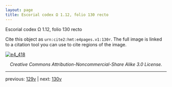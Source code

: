 ```yaml
---
layout: page
title: Escorial codex Ω 1.12, folio 130 recto
---
```


Escorial codex Ω 1.12, folio 130 recto

Cite this object as `urn:cite2:hmt:e4pages.v1:130r`.  The full image is linked to a citation tool you can use to cite regions of the image.

[![e4_418](http://www.homermultitext.org/iipsrv?IIIF=/project/homer/pyramidal/deepzoom/hmt/e4img/2017a/e4_418.tif/full/800,/0/default.jpg)](http://www.homermultitext.org/ict2/?urn=urn:cite2:hmt:e4img.2017a:e4_418) 

<p style="text-align: center; font-style: italic;">Creative Commons Attribution-Noncommercial-Share Alike 3.0 License.</p>

---

previous: [129v](../129v/) | next: [130v](../130v/)
